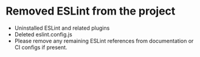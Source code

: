 # Removed ESLint from the project
- Uninstalled ESLint and related plugins
- Deleted eslint.config.js
- Please remove any remaining ESLint references from documentation or CI configs if present.
